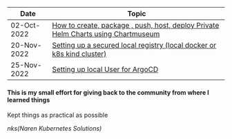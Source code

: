 |Date|Topic|
|----|----|
|02-Oct-2022 | [How to create, package , push, host, deploy Private Helm Charts using Chartmuseum](private-helm-charts.md)|
|20-Nov-2022 | [Setting up a secured local registry (local docker or k8s kind cluster)](local-docker-registry.md)|
|25-Nov-2022 | [Setting up local User for ArgoCD](argocd-rbac.md)|




#### This is my small effort for giving back to the community from where I learned things 
Kept things as practical as possible 

_nks(Naren Kubernetes Solutions)_

